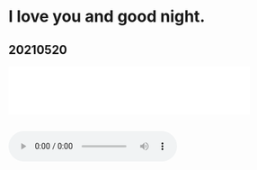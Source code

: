 #  I love you and good night.

## 20210520
<iframe frameborder="no" border="0" marginwidth="0" marginheight="0" width=430 height=86 src="/2021_05_20_22_08_14.mp3"></iframe>


## <audio id="audio" controls="" preload="none">
<source id="mp3" src="2021_05_20_22_08_14.mp3">
</audio>

